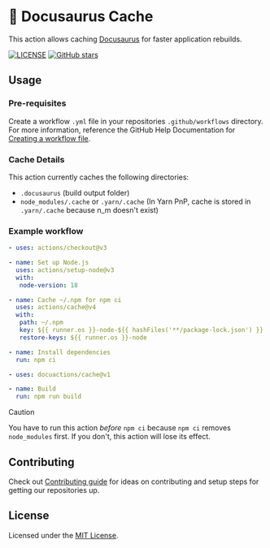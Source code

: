 # 🦖 Docusaurus Cache

This action allows caching [Docusaurus](https://docusaurus.io) for faster application rebuilds.

[![LICENSE](https://img.shields.io/github/license/docuactions/cache?color=blue)](LICENSE)
[![GitHub stars](https://img.shields.io/github/stars/docuactions/cache?style=social)](https://github.com/docuactions/cache)

## Usage

### Pre-requisites

Create a workflow `.yml` file in your repositories `.github/workflows` directory. For more information, reference the GitHub Help Documentation for [Creating a workflow file](https://help.github.com/en/articles/configuring-a-workflow#creating-a-workflow-file).

### Cache Details

This action currently caches the following directories:

- `.docusaurus` (build output folder)
- `node_modules/.cache` or `.yarn/.cache` (In Yarn PnP, cache is stored in `.yarn/.cache` because n_m doesn't exist)

### Example workflow

```yaml
- uses: actions/checkout@v3

- name: Set up Node.js
  uses: actions/setup-node@v3
  with:
   node-version: 18

- name: Cache ~/.npm for npm ci
  uses: actions/cache@v4
  with:
   path: ~/.npm
   key: ${{ runner.os }}-node-${{ hashFiles('**/package-lock.json') }}
   restore-keys: ${{ runner.os }}-node

- name: Install dependencies
  run: npm ci

- uses: docuactions/cache@v1

- name: Build
  run: npm run build
```

> [!CAUTION]
> You have to run this action _before_ `npm ci` because `npm ci` removes `node_modules` first. If you don't, this action will lose its effect.

## Contributing

Check out [Contributing guide](.github/CONTRIBUTING.md) for ideas on contributing and setup steps for getting our repositories up.

## License

Licensed under the [MIT License](LICENSE).
